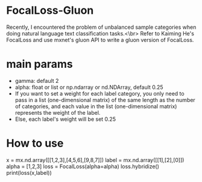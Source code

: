 # FocalLoss-Gluon
Recently, I encountered the problem of unbalanced sample categories when doing natural language text classification tasks.<\br>
Refer to Kaiming He's FocalLoss and use mxnet's gluon API to write a gluon version of FocalLoss.

# main params
- gamma: default 2
- alpha: float or list or np.ndarray or nd.NDArray, default 0.25
 - If you want to set a weight for each label category, you only need to pass in a list (one-dimensional matrix) of the same length as the number of categories, and each value in the list (one-dimensional matrix) represents the weight of the label.
 - Else, each label's weight will be set 0.25

# How to use
x = mx.nd.array([[1,2,3],[4,5,6],[9,8,7]])
label = mx.nd.array([[1],[2],[0]])
alpha = [1,2,3]
loss = FocalLoss(alpha=alpha)
loss.hybridize()
print(loss(x,label))
